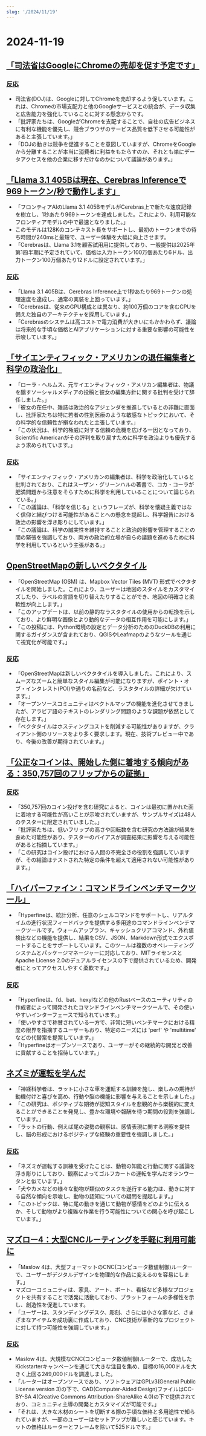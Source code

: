 ```yaml
---
slug: '/2024/11/19'
---
```


# 2024-11-19

## [「司法省はGoogleにChromeの売却を促す予定です」](https://www.bloomberg.com/news/articles/2024-11-18/doj-will-push-google-to-sell-off-chrome-to-break-search-monopoly)

### [反応](https://news.ycombinator.com/item?id=42177767)

- 司法省(DOJ)は、Googleに対してChromeを売却するよう促しています。これは、Chromeの市場支配力と他のGoogleサービスとの統合が、データ収集と広告能力を強化していることに対する懸念からです。
- 「批評家たちは、GoogleがChromeを支配することで、自社の広告ビジネスに有利な機能を優先し、競合ブラウザのサービス品質を低下させる可能性があると主張しています。」
- 「DOJの動きは競争を促進することを意図していますが、ChromeをGoogleから分離することが本当に消費者に利益をもたらすのか、それとも単にデータアクセスを他の企業に移すだけなのかについて議論があります。」

## [「Llama 3.1 405Bは現在、Cerebras Inferenceで969トークン/秒で動作します」](https://cerebras.ai/blog/llama-405b-inference)

- 「フロンティアAIのLlama 3.1 405BモデルがCerebras上で新たな速度記録を樹立し、1秒あたり969トークンを達成しました。これにより、利用可能なフロンティアモデルの中で最速となりました。」
- このモデルは128Kのコンテキスト長をサポートし、最初のトークンまでの待ち時間が240msと最短で、ユーザー体験を大幅に向上させます。
- 「Cerebrasは、Llama 3.1を顧客試用用に提供しており、一般提供は2025年第1四半期に予定されていて、価格は入力トークン100万個あたり6ドル、出力トークン100万個あたり12ドルに設定されています。」

### [反応](https://news.ycombinator.com/item?id=42178761)

- 「Llama 3.1 405Bは、Cerebras Inference上で1秒あたり969トークンの処理速度を達成し、通常の実装を上回っています。」
- 「Cerebrasは、従来のGPU構成とは異なり、約100万個のコアを含むCPUを備えた独自のアーキテクチャを採用しています。」
- 「Cerebrasのシステムは高コストで電力消費が大きいにもかかわらず、議論は将来的な手頃な価格とAIアプリケーションに対する重要な影響の可能性を示唆しています。」

## [「サイエンティフィック・アメリカンの退任編集者と科学の政治化」](https://reason.com/2024/11/18/how-scientific-americans-departing-editor-helped-degrade-science/)

- 「ローラ・ヘルムス、元サイエンティフィック・アメリカン編集者は、物議を醸すソーシャルメディアの投稿と彼女の編集方針に関する批判を受けて辞任しました。」
- 「彼女の在任中、雑誌は政治的なアジェンダを推進しているとの非難に直面し、批評家たちは特に若者の性別医療のような敏感なトピックにおいて、その科学的な信頼性が損なわれたと主張しています。」
- 「この状況は、科学的権威に対する信頼の危機を広げる一因となっており、Scientific Americanがその評判を取り戻すために科学を政治よりも優先するよう求められています。」

### [反応](https://news.ycombinator.com/item?id=42177619)

- 「サイエンティフィック・アメリカンの編集者は、科学を政治化していると批判されており、これはスーザン・グリーンハルの著書で、コカ・コーラが肥満問題から注意をそらすために科学を利用していることについて論じられている。」
- 「この議論は、「科学を信じる」というフレーズが、科学を懐疑主義ではなく信仰と結びつける可能性があることへの懸念を提起し、科学報告における政治の影響を浮き彫りにしています。」
- 「この議論は、科学の誠実性を維持することと政治的影響を管理することの間の緊張を強調しており、両方の政治的立場が自らの議題を進めるために科学を利用しているという主張がある。」

## [OpenStreetMapの新しいベクタタイル](https://tech.marksblogg.com/osm-mvt-vector-tiles.html)

- 「OpenStreetMap (OSM) は、Mapbox Vector Tiles (MVT) 形式でベクタタイルを開始しました。これにより、ユーザーは地図のスタイルをカスタマイズしたり、ラベルの言語を切り替えたりすることができ、地図の明確さと柔軟性が向上します。」
- 「このアップデートは、以前の静的なラスタタイルの使用からの転換を示しており、より鮮明な画像とより動的なデータの相互作用を可能にします。」
- 「この投稿には、Python環境の設定とデータ分析のためのDuckDBの利用に関するガイダンスが含まれており、QGISやLeafmapのようなツールを通じて視覚化が可能です。」

### [反応](https://news.ycombinator.com/item?id=42182519)

- 「OpenStreetMapは新しいベクタタイルを導入しました。これにより、スムーズなズームと簡単なスタイル編集が可能になりますが、ポイント・オブ・インタレスト(POI)や通りの名前など、ラスタタイルの詳細が欠けています。」
- 「オープンソースコミュニティはベクトルマップの機能を進化させてきましたが、アラビア語のテキストのレンダリング問題のような課題が依然として存在します。」
- 「ベクタタイルはホスティングコストを削減する可能性がありますが、クライアント側のリソースをより多く要求します。現在、技術プレビュー中であり、今後の改善が期待されています。」

## [「公正なコインは、開始した側に着地する傾向がある：350,757回のフリップからの証拠」](https://www.researchgate.net/publication/374700857_Fair_coins_tend_to_land_on_the_same_side_they_started_Evidence_from_350757_flips)

### [反応](https://news.ycombinator.com/item?id=42181345)

- 「350,757回のコイン投げを含む研究によると、コインは最初に置かれた面に着地する可能性が高いことが示唆されていますが、サンプルサイズは48人のテスターに限定されていました。」
- 「批評家たちは、低いフリップの高さや回転数を含む研究の方法論が結果を歪めた可能性があり、テスターのバイアスが調査結果に影響を与える可能性があると指摘しています。」
- 「この研究はコイン投げにおける人間の不完全さの役割を強調していますが、その結論はテストされた特定の条件を超えて適用されない可能性があります。」

## [「ハイパーファイン：コマンドラインベンチマークツール」](https://github.com/sharkdp/hyperfine)

- 「Hyperfineは、統計分析、任意のシェルコマンドをサポートし、リアルタイムの進行状況フィードバックを提供する多用途のコマンドラインベンチマークツールです。ウォームアップラン、キャッシュクリアコマンド、外れ値検出などの機能を提供し、結果をCSV、JSON、Markdown形式でエクスポートすることをサポートしています。このツールは複数のオペレーティングシステムとパッケージマネージャーに対応しており、MITライセンスとApache License 2.0のデュアルライセンスの下で提供されているため、開発者にとってアクセスしやすく柔軟です。」

### [反応](https://news.ycombinator.com/item?id=42177462)

- 「Hyperfineは、fd、bat、hexylなどの他のRustベースのユーティリティの作成者によって開発されたコマンドラインベンチマークツールで、その使いやすいインターフェースで知られています。」
- 「使いやすさで称賛されている一方で、非常に短いベンチマークにおける精度の限界を指摘するユーザーもおり、特定のニーズには 'perf' や 'multitime' などの代替案を提案しています。」
- 「Hyperfineはオープンソースであり、ユーザーがその継続的な開発と改善に貢献することを招待しています。」

## [ネズミが運転を学んだ](https://theconversation.com/im-a-neuroscientist-who-taught-rats-to-drive-their-joy-suggests-how-anticipating-fun-can-enrich-human-life-239029)

- 「神経科学者は、ラットに小さな車を運転する訓練を施し、楽しみの期待が動機付けと喜びを高め、行動や脳の機能に影響を与えることを示しました。」
- 「この研究は、ポジティブな期待が認知スタイルを悲観的から楽観的に変えることができることを発見し、豊かな環境や報酬を待つ期間の役割を強調しています。」
- 「ラットの行動、例えば尾の姿勢の観察は、感情表現に関する洞察を提供し、脳の形成におけるポジティブな経験の重要性を強調しました。」

### [反応](https://news.ycombinator.com/item?id=42179774)

- 「ネズミが運転する訓練を受けたことは、動物の知能と行動に関する議論を浮き彫りにしており、観察によってゴルフカートの運転を学んだオランウータンと似ています。」
- 「犬やカメなどの様々な動物が類似のタスクを遂行する能力は、動きに対する自然な傾向を示唆し、動物の認知についての疑問を提起します。」
- 「このトピックは、特に尾の動きを通じて動物が感情をどのように伝えるか、そして動物がより複雑な作業を行う可能性についての関心を呼び起こしています。」

## [マズロー4：大型CNCルーティングを手軽に利用可能に](https://www.maslowcnc.com)

- 「Maslow 4は、大型フォーマットのCNC(コンピュータ数値制御)ルーターで、ユーザーがデジタルデザインを物理的な作品に変えるのを容易にします。」
- マズローコミュニティは、家具、アート、ボート、看板など多様なプロジェクトを共有することで活発に活動しており、プラットフォームの多様性を示し、創造性を促進しています。
- 「ユーザーは、スタンディングデスク、彫刻、さらには小さな家など、さまざまなアイテムを成功裏に作成しており、CNC技術が革新的なプロジェクトに対して持つ可能性を強調しています。」

### [反応](https://news.ycombinator.com/item?id=42179467)

- Maslow 4は、大規模なCNC(コンピュータ数値制御)ルーターで、成功したKickstarterキャンペーンを通じて大きな注目を集め、目標の16,000ドルを大きく上回る249,000ドルを調達しました。
- 「ルーターはオープンソースであり、ソフトウェアはGPLv3(General Public License version 3)の下で、CAD(Computer-Aided Design)ファイルはCC-BY-SA 4(Creative Commons Attribution-ShareAlike 4.0)の下で提供されており、コミュニティ主導の開発とカスタマイズが可能です。」
- 「それは、大きな木材のシートを切断する際の手頃な価格と多用途性で知られていますが、一部のユーザーはセットアップが難しいと感じています。キットの価格はルーターとフレームを除いて525ドルです。」

<head>
  <meta property="og:title" content="「司法省はGoogleにChromeの売却を促す予定です」" />
  <meta property="og:type" content="website" />
  <meta property="og:image" content="https://og.cho.sh/api/og/?title=%E3%80%8C%E5%8F%B8%E6%B3%95%E7%9C%81%E3%81%AFGoogle%E3%81%ABChrome%E3%81%AE%E5%A3%B2%E5%8D%B4%E3%82%92%E4%BF%83%E3%81%99%E4%BA%88%E5%AE%9A%E3%81%A7%E3%81%99%E3%80%8D&subheading=2024%E5%B9%B411%E6%9C%8819%E6%97%A5%E7%81%AB%E6%9B%9C%E6%97%A5%3A%20%E3%83%8F%E3%83%83%E3%82%AB%E3%83%BC%E3%83%8B%E3%83%A5%E3%83%BC%E3%82%B9%E3%81%BE%E3%81%A8%E3%82%81" />
</head>
